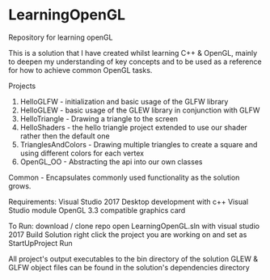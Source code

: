 # LearningOpenGL
Repository for learning openGL

This is a solution that I have created whilst learning C++ & OpenGL, mainly to deepen my understanding of key concepts and to be used as a reference for how to achieve common OpenGL tasks. 

Projects
  1) HelloGLFW - initialization and basic usage of the GLFW library 
  2) HelloGLEW - basic usage of the GLEW library in conjunction with GLFW
  3) HelloTriangle - Drawing a triangle to the screen
  4) HelloShaders - the hello triangle project extended to use our shader rather then the default one
  5) TrianglesAndColors - Drawing multiple triangles to create a square and using different colors for each vertex
  6) OpenGL_OO - Abstracting the api into our own classes
  
  Common - Encapsulates commonly used functionality as the solution grows.

Requirements:
  Visual Studio 2017
  Desktop development with c++ Visual Studio module
  OpenGL 3.3 compatible graphics card

To Run:
  download / clone repo
  open LearningOpenGL.sln with visual studio 2017
  Build Solution
  right click the project you are working on and set as StartUpProject
  Run
  
All project's output executables to the bin directory of the solution
GLEW & GLFW object files can be found in the solution's dependencies directory

